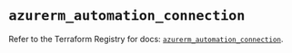 # `azurerm_automation_connection`

Refer to the Terraform Registry for docs: [`azurerm_automation_connection`](https://registry.terraform.io/providers/hashicorp/azurerm/4.46.0/docs/resources/automation_connection).
